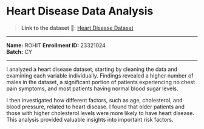 # Heart Disease Data Analysis

> **Link to the dataset** 🔗: [Heart Disease Dataset](https://www.kaggle.com/datasets/redwankarimsony/heart-disease-data)

---

**Name:** ROHIT
**Enrollment ID:** 23321024  
**Batch:** CY 

---

I analyzed a heart disease dataset, starting by cleaning the data and examining each variable individually. Findings revealed a higher number of males in the dataset, a significant portion of patients experiencing no chest pain symptoms, and most patients having normal blood sugar levels. 

I then investigated how different factors, such as age, cholesterol, and blood pressure, related to heart disease. I found that older patients and those with higher cholesterol levels were more likely to have heart disease. This analysis provided valuable insights into important risk factors.
